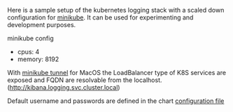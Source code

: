 
Here is a sample setup of the kubernetes logging stack with a scaled down configuration for [minikube](https://minikube.sigs.k8s.io/docs/).
It can be used for experimenting and development purposes. 

minikube config 
- cpus: 4
- memory: 8192

With [minikube tunnel](https://minikube.sigs.k8s.io/docs/handbook/accessing/) for MacOS the LoadBalancer type of K8S services are exposed and FQDN are resolvable from the localhost. (http://kibana.logging.svc.cluster.local)

Default username and passwords are defined in the chart [configuration file](https://github.com/nickytd/k8s-logging-helm/blob/master/values.yaml)

